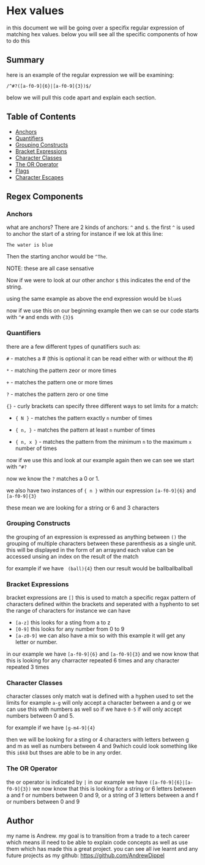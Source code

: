 # Hex values

in this document we will be going over a specifix regular expression of matching hex values. below you will see all the specific components of how to do this



## Summary

here is an example of the regular expression we will be examining:
```
/^#?([a-f0-9]{6}|[a-f0-9]{3})$/
```
below we will pull this code apart and explain each section.



## Table of Contents

- [Anchors](#anchors)
- [Quantifiers](#quantifiers)
- [Grouping Constructs](#grouping-constructs)
- [Bracket Expressions](#bracket-expressions)
- [Character Classes](#character-classes)
- [The OR Operator](#the-or-operator)
- [Flags](#flags)
- [Character Escapes](#character-escapes)



## Regex Components

### Anchors
what are anchors?
There are 2 kinds of anchors: ` ^ ` and ` $ `.
the first `^` is used to anchor the start of a string for instance if we lok at this line:
```
The water is blue
```
Then the starting anchor would be ` ^The `.

NOTE: these are all case sensative 

Now if we were to look at our other anchor ` $ ` this indicates the end of the string.

using the same example as above the end expression would be ` blue$ `

now if we use this on our beginning example then we can se our code starts with ` ^# ` and ends with ` {3}$ `



### Quantifiers
there are a few different types of qunatifiers such as:

` # ` - matches a # (this is optional it can be read either with or without the #)

` * ` - matching the pattern zeor or more times

` + ` - matches the pattern one or more times

` ? ` - matches the pattern zero or one time 

` {} ` - curly brackets can specify three different ways to set limits for a match:

 * ` { N } ` - matches the pattern exactly ` n ` number of times

 * ` { n, } ` - matches the pattern at least ` n ` number of times 

 * ` { n, x } ` - matches the pattern from the minimum `n` to the maximum `x` number of times

 now if we use this and look at our example again then we can see we start with ` ^#? `

 now we know the ` ? ` matches a 0 or 1.

 we also have two instances of ` { n } ` within our expression ` [a-f0-9]{6} ` and ` [a-f0-9]{3} `

 these mean we are looking for a string or 6 and 3 characters 



### Grouping Constructs
the grouping of an expression is expressed as anything between ` () ` the grouping of multiple characters between these parenthesis as a single unit. this will be displayed in the form of an arrayand each value can be accessed unsing an index on the result of the match

for example if we have ` (ball){4}` then our result would be ballballballball



### Bracket Expressions
bracket expressions are ` [] ` this is used to match a specific regax pattern of characters defined within the brackets and seperated with a hyphento to set the range of characters for instance we can have
* ` [a-z] ` this looks for a sting from a to z 
* ` [0-9] ` this looks for any number from 0 to 9
* ` [a-z0-9] ` we can also have a mix so with this example it will get any letter or number.

in our example we have ` [a-f0-9]{6} ` and ` [a-f0-9]{3} ` and we now know that this is looking for any charracter repeated 6 times and any character repeated 3 times 



### Character Classes
character classes only match wat is defined with a hyphen used to set the limits for example ` a-g ` will only accept a character between a and g or we can use this with numbers as well so if we have ` 0-5 ` if will only accept numbers between 0 and 5. 

for example if we have ` [g-m4-9]{4} `

then we will be looking for a sting or 4 characters with letters between g and m as well as numbers between 4 and 9which could look something like this ` i6k8 ` but thses are able to be in any order.



### The OR Operator
the or operator is indicated by ` | ` in our example we have ` ([a-f0-9]{6}|[a-f0-9]{3}) ` we now know that this is looking for a string or 6 letters between a and f or numbers between 0 and 9, or a string of 3 letters between a and f or numbers between 0 and 9



## Author

my name is Andrew. my goal is to transition from a trade to a tech career which means ill need to be able to explain code concepts as well as use them which has made this a great project.
you can see all ive learnt and any future projects as my github:  https://github.com/AndrewDippel
